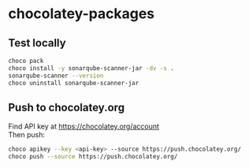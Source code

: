# chocolatey-packages

## Test locally

```bash
choco pack
choco install -y sonarqube-scanner-jar -dv -s .
sonarqube-scanner --version
choco uninstall sonarqube-scanner-jar
```

## Push to chocolatey.org

Find API key at https://chocolatey.org/account  
Then push:

```bash
choco apikey --key <api-key> --source https://push.chocolatey.org/
choco push --source https://push.chocolatey.org/
```
